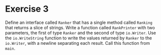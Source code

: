 # Exercise 3

Define an interface called `Ranker` that has a single method called `Ranking`
that returns a slice of strings. Write a function called `RankPrinter` with two
parameters, the first of type `Ranker` and the second of type `io.Writer`. Use
the `io.WriteString` function to write the values returned by `Ranker` to the
`io.Writer`, with a newline separating each result. Call this function from
`main`.
